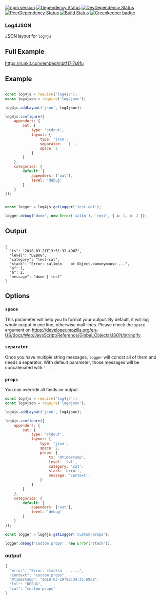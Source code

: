 [![npm version](https://badge.fury.io/js/log4json.svg)](http://badge.fury.io/js/log4json)
[![Dependency Status](https://david-dm.org/salimkayabasi/log4json.svg)](https://david-dm.org/salimkayabasi/log4json)
[![DevDependency Status](https://david-dm.org/salimkayabasi/log4json/dev-status.svg)](https://david-dm.org/salimkayabasi/log4json#info=devDependencies)
[![PeerDependency Status](https://david-dm.org/salimkayabasi/log4json/peer-status.svg)](https://david-dm.org/salimkayabasi/log4json#info=peerDependencies)
[![Build Status](https://travis-ci.org/salimkayabasi/log4json.svg?branch=master)](https://travis-ci.org/salimkayabasi/log4json)
[![Greenkeeper badge](https://badges.greenkeeper.io/salimkayabasi/log4json.svg)](https://greenkeeper.io/)

### Log4JSON

JSON layout for `log4js`

## Full Example

https://runkit.com/embed/mbtf17i7s8fu


## Example

```javascript

const log4js = require('log4js');
const log4json = require('log4json');

log4js.addLayout('json', log4json);

log4js.configure({
    appenders: {
        out: {
            type: 'stdout',
            layout: {
                type: 'json',
                separator: ' | ',
                space: 2
            }
        }
    },
    categories: {
        default: {
            appenders: ['out'],
            level: 'debug'
        }
    }
});


const logger = log4js.getLogger('test-cat');

logger.debug('done', new Error('salim'), 'test', { a: 1, b: 2 });


```
## Output

```

{
  "ts": "2018-03-21T13:51:32.490Z",
  "level": "DEBUG",
  "category": "test-cat",
  "stack": "Error: salim\n    at Object.<anonymous> ...",
  "a": 1,
  "b": 2,
  "message": "done | test"
}

```

## Options

### `space`
This parameter will help you to format your output. By default, it will log whole output in one line, otherwise multilines.
Please check the `space` argument on https://developer.mozilla.org/en-US/docs/Web/JavaScript/Reference/Global_Objects/JSON/stringify

### `separator`
Once you have multiple string messages, `logger` will concat all of them and needs a separator.
With default parameter, those messages will be concatenated with `' '`.


### `props`
You can override all fields on output.

```javascript
const log4js = require('log4js');
const log4json = require('log4json');

log4js.addLayout('json', log4json);

log4js.configure({
    appenders: {
        out: {
            type: 'stdout',
            layout: {
                type: 'json',
                space: 2,
                props: {
                    ts: '@timestamp',
                    level: 'lvl',
                    category: 'cat',
                    stack: 'error',
                    message: 'context',
                }
            }
        }
    },
    categories: {
        default: {
            appenders: ['out'],
            level: 'debug'
        }
    }
});

const logger = log4js.getLogger('custom-props');

logger.debug('custom props', new Error('stack'));

```

### output
```javascript
{
  "error": "Error: stack\n    ....",
  "context": "custom props",
  "@timestamp": "2018-03-29T08:34:35.693Z",
  "lvl": "DEBUG",
  "cat": "custom-props"
}
```
